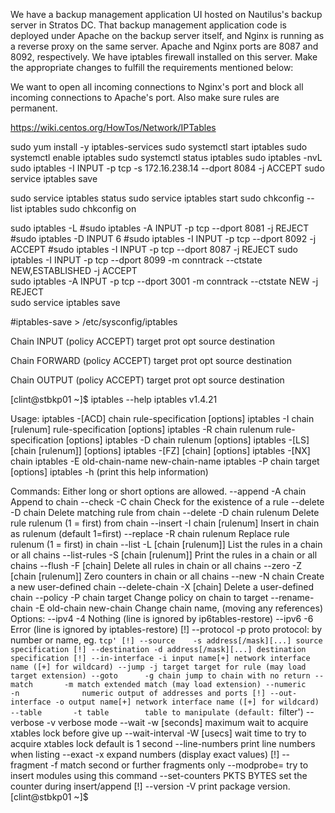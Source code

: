 We have a backup management application UI hosted on Nautilus's backup server in Stratos DC. That backup management application code is deployed under Apache on the backup server itself, and Nginx is running as a reverse proxy on the same server. Apache and Nginx ports are 8087 and 8092, respectively. We have iptables firewall installed on this server. Make the appropriate changes to fulfill the requirements mentioned below:


We want to open all incoming connections to Nginx's port and block all incoming connections to Apache's port. Also make sure rules are permanent.

https://wiki.centos.org/HowTos/Network/IPTables

sudo yum install -y iptables-services
sudo systemctl start iptables
sudo systemctl enable iptables
sudo systemctl status iptables
sudo iptables -nvL
sudo iptables -I INPUT -p tcp -s 172.16.238.14 --dport 8084 -j ACCEPT
sudo service iptables save

sudo service iptables status
sudo service iptables start
sudo chkconfig --list iptables
sudo chkconfig on


sudo iptables -L
#sudo iptables -A INPUT -p tcp --dport 8081 -j REJECT
#sudo iptables -D INPUT 6
#sudo iptables -I INPUT -p tcp --dport 8092 -j ACCEPT
#sudo iptables -I INPUT -p tcp --dport 8087 -j REJECT
sudo iptables -I INPUT -p tcp --dport 8099 -m conntrack --ctstate NEW,ESTABLISHED -j ACCEPT        
sudo iptables -A INPUT -p tcp --dport 3001 -m conntrack --ctstate NEW -j REJECT                
sudo service iptables save

#iptables-save > /etc/sysconfig/iptables


Chain INPUT (policy ACCEPT)
target     prot opt source               destination

Chain FORWARD (policy ACCEPT)
target     prot opt source               destination

Chain OUTPUT (policy ACCEPT)
target     prot opt source               destination


[clint@stbkp01 ~]$ iptables --help
iptables v1.4.21

Usage: iptables -[ACD] chain rule-specification [options]
       iptables -I chain [rulenum] rule-specification [options]
       iptables -R chain rulenum rule-specification [options]
       iptables -D chain rulenum [options]
       iptables -[LS] [chain [rulenum]] [options]
       iptables -[FZ] [chain] [options]
       iptables -[NX] chain
       iptables -E old-chain-name new-chain-name
       iptables -P chain target [options]
       iptables -h (print this help information)

Commands:
Either long or short options are allowed.
  --append  -A chain            Append to chain
  --check   -C chain            Check for the existence of a rule
  --delete  -D chain            Delete matching rule from chain
  --delete  -D chain rulenum
                                Delete rule rulenum (1 = first) from chain
  --insert  -I chain [rulenum]
                                Insert in chain as rulenum (default 1=first)
  --replace -R chain rulenum
                                Replace rule rulenum (1 = first) in chain
  --list    -L [chain [rulenum]]
                                List the rules in a chain or all chains
  --list-rules -S [chain [rulenum]]
                                Print the rules in a chain or all chains
  --flush   -F [chain]          Delete all rules in  chain or all chains
  --zero    -Z [chain [rulenum]]
                                Zero counters in chain or all chains
  --new     -N chain            Create a new user-defined chain
  --delete-chain
            -X [chain]          Delete a user-defined chain
  --policy  -P chain target
                                Change policy on chain to target
  --rename-chain
            -E old-chain new-chain
                                Change chain name, (moving any references)
Options:
    --ipv4      -4              Nothing (line is ignored by ip6tables-restore)
    --ipv6      -6              Error (line is ignored by iptables-restore)
[!] --protocol  -p proto        protocol: by number or name, eg. `tcp'
[!] --source    -s address[/mask][...]
                                source specification
[!] --destination -d address[/mask][...]
                                destination specification
[!] --in-interface -i input name[+]
                                network interface name ([+] for wildcard)
 --jump -j target
                                target for rule (may load target extension)
  --goto      -g chain
                              jump to chain with no return
  --match       -m match
                                extended match (may load extension)
  --numeric     -n              numeric output of addresses and ports
[!] --out-interface -o output name[+]
                                network interface name ([+] for wildcard)
  --table       -t table        table to manipulate (default: `filter')
  --verbose     -v              verbose mode
  --wait        -w [seconds]    maximum wait to acquire xtables lock before give up
  --wait-interval -W [usecs]    wait time to try to acquire xtables lock
                                default is 1 second
  --line-numbers                print line numbers when listing
  --exact       -x              expand numbers (display exact values)
[!] --fragment  -f              match second or further fragments only
  --modprobe=<command>          try to insert modules using this command
  --set-counters PKTS BYTES     set the counter during insert/append
[!] --version   -V              print package version.
[clint@stbkp01 ~]$